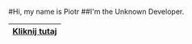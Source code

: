 #Hi, my name is Piotr
##I'm the Unknown Developer.

| [Kliknij tutaj](https://piotrkulisz.github.io) |
|------------------------------------------------|
